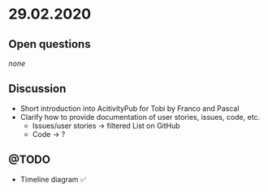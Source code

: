 # 29.02.2020
## Open questions
*none*

## Discussion
- Short introduction into AcitivityPub for Tobi by Franco and Pascal
- Clarify how to provide documentation of user stories, issues, code, etc.
  - Issues/user stories -> filtered List on GitHub
  - Code -> ?

## @TODO
- Timeline diagram ✅
